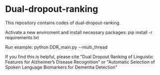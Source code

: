 # Dual-dropout-ranking
This repository contains codes of dual-dropout-ranking.

Activate a new enviroment and install necessary packages:
pip install -r requirements.txt

Run example:
python DDR_main.py --multi_thread

If you find this is helpful, please cite "Dual Dropout Ranking of Linguistic Features for Alzheimer’s Disease Recognition" or "Automatic Selection of Spoken Language Biomarkers for Dementia Detection"
